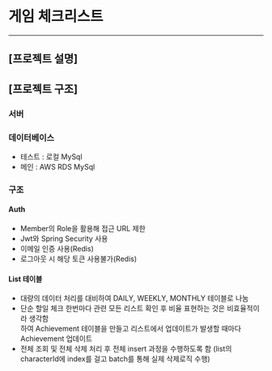 # 게임 체크리스트

----------

## [프로젝트 설명]


## [프로젝트 구조]


### 서버


### 데이터베이스
- 테스트 : 로컬 MySql
- 메인 : AWS RDS MySql

### 구조

#### Auth
- Member의 Role을 활용해 접근 URL 제한
- Jwt와 Spring Security 사용
- 이메일 인증 사용(Redis)
- 로그아웃 시 해당 토큰 사용불가(Redis)

#### List 테이블
- 대량의 데이터 처리를 대비하여 DAILY, WEEKLY, MONTHLY 테이블로 나눔
- 단순 할일 체크 한번마다 관련 모든 리스트 확인 후 비율 표현하는 것은 비효율적이라 생각함 <br>하여 Achievement 테이블을 만들고 리스트에서 업데이트가 발생할 때마다 Achievement 업데이트
- 전체 조회 및 전체 삭제 처리 후 전체 insert 과정을 수행하도록 함 (list의 characterId에 index를 걸고 batch를 통해 실제 삭제로직 수행)
